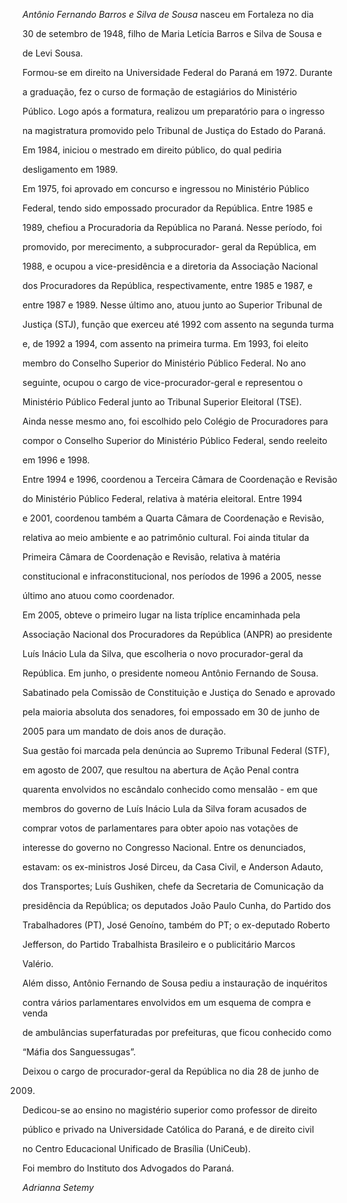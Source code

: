 

*Antônio Fernando Barros e Silva de Sousa* nasceu em Fortaleza no dia

30 de setembro de 1948, filho de Maria Letícia Barros e Silva de Sousa e

de Levi Sousa.



Formou-se em direito na Universidade Federal do Paraná em 1972. Durante

a graduação, fez o curso de formação de estagiários do Ministério

Público. Logo após a formatura, realizou um preparatório para o ingresso

na magistratura promovido pelo Tribunal de Justiça do Estado do Paraná.

Em 1984, iniciou o mestrado em direito público, do qual pediria

desligamento em 1989.



Em 1975, foi aprovado em concurso e ingressou no Ministério Público

Federal, tendo sido empossado procurador da República. Entre 1985 e

1989, chefiou a Procuradoria da República no Paraná. Nesse período, foi

promovido, por merecimento, a subprocurador- geral da República, em

1988, e ocupou a vice-presidência e a diretoria da Associação Nacional

dos Procuradores da República, respectivamente, entre 1985 e 1987, e

entre 1987 e 1989. Nesse último ano, atuou junto ao Superior Tribunal de

Justiça (STJ), função que exerceu até 1992 com assento na segunda turma

e, de 1992 a 1994, com assento na primeira turma. Em 1993, foi eleito

membro do Conselho Superior do Ministério Público Federal. No ano

seguinte, ocupou o cargo de vice-procurador-geral e representou o

Ministério Público Federal junto ao Tribunal Superior Eleitoral (TSE).

Ainda nesse mesmo ano, foi escolhido pelo Colégio de Procuradores para

compor o Conselho Superior do Ministério Público Federal, sendo reeleito

em 1996 e 1998.



Entre 1994 e 1996, coordenou a Terceira Câmara de Coordenação e Revisão

do Ministério Público Federal, relativa à matéria eleitoral. Entre 1994

e 2001, coordenou também a Quarta Câmara de Coordenação e Revisão,

relativa ao meio ambiente e ao patrimônio cultural. Foi ainda titular da

Primeira Câmara de Coordenação e Revisão, relativa à matéria

constitucional e infraconstitucional, nos períodos de 1996 a 2005, nesse

último ano atuou como coordenador.



Em 2005, obteve o primeiro lugar na lista tríplice encaminhada pela

Associação Nacional dos Procuradores da República (ANPR) ao presidente

Luís Inácio Lula da Silva, que escolheria o novo procurador-geral da

República. Em junho, o presidente nomeou Antônio Fernando de Sousa.

Sabatinado pela Comissão de Constituição e Justiça do Senado e aprovado

pela maioria absoluta dos senadores, foi empossado em 30 de junho de

2005 para um mandato de dois anos de duração.



Sua gestão foi marcada pela denúncia ao Supremo Tribunal Federal (STF),

em agosto de 2007, que resultou na abertura de Ação Penal contra

quarenta envolvidos no escândalo conhecido como mensalão - em que

membros do governo de Luís Inácio Lula da Silva foram acusados de

comprar votos de parlamentares para obter apoio nas votações de

interesse do governo no Congresso Nacional. Entre os denunciados,

estavam: os ex-ministros José Dirceu, da Casa Civil, e Anderson Adauto,

dos Transportes; Luís Gushiken, chefe da Secretaria de Comunicação da

presidência da República; os deputados João Paulo Cunha, do Partido dos

Trabalhadores (PT), José Genoíno, também do PT; o ex-deputado Roberto

Jefferson, do Partido Trabalhista Brasileiro e o publicitário Marcos

Valério.



Além disso, Antônio Fernando de Sousa pediu a instauração de inquéritos

contra vários parlamentares envolvidos em um esquema de compra e venda

de ambulâncias superfaturadas por prefeituras, que ficou conhecido como

“Máfia dos Sanguessugas”.



Deixou o cargo de procurador-geral da República no dia 28 de junho de

2009.



Dedicou-se ao ensino no magistério superior como professor de direito

público e privado na Universidade Católica do Paraná, e de direito civil

no Centro Educacional Unificado de Brasília (UniCeub).



Foi membro do Instituto dos Advogados do Paraná.



*Adrianna Setemy*





